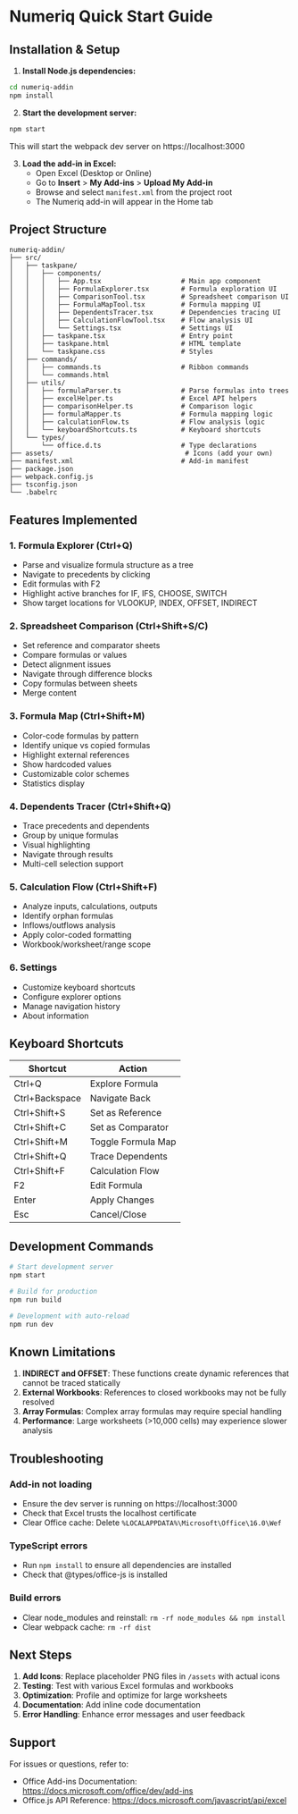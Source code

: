 # Numeriq Quick Start Guide

## Installation & Setup

1. **Install Node.js dependencies:**
```bash
cd numeriq-addin
npm install
```

2. **Start the development server:**
```bash
npm start
```
This will start the webpack dev server on https://localhost:3000

3. **Load the add-in in Excel:**
   - Open Excel (Desktop or Online)
   - Go to **Insert** > **My Add-ins** > **Upload My Add-in**
   - Browse and select `manifest.xml` from the project root
   - The Numeriq add-in will appear in the Home tab

## Project Structure

```
numeriq-addin/
├── src/
│   ├── taskpane/
│   │   ├── components/
│   │   │   ├── App.tsx                    # Main app component
│   │   │   ├── FormulaExplorer.tsx        # Formula exploration UI
│   │   │   ├── ComparisonTool.tsx         # Spreadsheet comparison UI
│   │   │   ├── FormulaMapTool.tsx         # Formula mapping UI
│   │   │   ├── DependentsTracer.tsx       # Dependencies tracing UI
│   │   │   ├── CalculationFlowTool.tsx    # Flow analysis UI
│   │   │   └── Settings.tsx               # Settings UI
│   │   ├── taskpane.tsx                   # Entry point
│   │   ├── taskpane.html                  # HTML template
│   │   └── taskpane.css                   # Styles
│   ├── commands/
│   │   ├── commands.ts                    # Ribbon commands
│   │   └── commands.html
│   ├── utils/
│   │   ├── formulaParser.ts               # Parse formulas into trees
│   │   ├── excelHelper.ts                 # Excel API helpers
│   │   ├── comparisonHelper.ts            # Comparison logic
│   │   ├── formulaMapper.ts               # Formula mapping logic
│   │   ├── calculationFlow.ts             # Flow analysis logic
│   │   └── keyboardShortcuts.ts           # Keyboard shortcuts
│   └── types/
│       └── office.d.ts                    # Type declarations
├── assets/                                 # Icons (add your own)
├── manifest.xml                           # Add-in manifest
├── package.json
├── webpack.config.js
├── tsconfig.json
└── .babelrc
```

## Features Implemented

### 1. Formula Explorer (Ctrl+Q)
- Parse and visualize formula structure as a tree
- Navigate to precedents by clicking
- Edit formulas with F2
- Highlight active branches for IF, IFS, CHOOSE, SWITCH
- Show target locations for VLOOKUP, INDEX, OFFSET, INDIRECT

### 2. Spreadsheet Comparison (Ctrl+Shift+S/C)
- Set reference and comparator sheets
- Compare formulas or values
- Detect alignment issues
- Navigate through difference blocks
- Copy formulas between sheets
- Merge content

### 3. Formula Map (Ctrl+Shift+M)
- Color-code formulas by pattern
- Identify unique vs copied formulas
- Highlight external references
- Show hardcoded values
- Customizable color schemes
- Statistics display

### 4. Dependents Tracer (Ctrl+Shift+Q)
- Trace precedents and dependents
- Group by unique formulas
- Visual highlighting
- Navigate through results
- Multi-cell selection support

### 5. Calculation Flow (Ctrl+Shift+F)
- Analyze inputs, calculations, outputs
- Identify orphan formulas
- Inflows/outflows analysis
- Apply color-coded formatting
- Workbook/worksheet/range scope

### 6. Settings
- Customize keyboard shortcuts
- Configure explorer options
- Manage navigation history
- About information

## Keyboard Shortcuts

| Shortcut | Action |
|----------|--------|
| Ctrl+Q | Explore Formula |
| Ctrl+Backspace | Navigate Back |
| Ctrl+Shift+S | Set as Reference |
| Ctrl+Shift+C | Set as Comparator |
| Ctrl+Shift+M | Toggle Formula Map |
| Ctrl+Shift+Q | Trace Dependents |
| Ctrl+Shift+F | Calculation Flow |
| F2 | Edit Formula |
| Enter | Apply Changes |
| Esc | Cancel/Close |

## Development Commands

```bash
# Start development server
npm start

# Build for production
npm run build

# Development with auto-reload
npm run dev
```

## Known Limitations

1. **INDIRECT and OFFSET**: These functions create dynamic references that cannot be traced statically
2. **External Workbooks**: References to closed workbooks may not be fully resolved
3. **Array Formulas**: Complex array formulas may require special handling
4. **Performance**: Large worksheets (>10,000 cells) may experience slower analysis

## Troubleshooting

### Add-in not loading
- Ensure the dev server is running on https://localhost:3000
- Check that Excel trusts the localhost certificate
- Clear Office cache: Delete `%LOCALAPPDATA%\Microsoft\Office\16.0\Wef`

### TypeScript errors
- Run `npm install` to ensure all dependencies are installed
- Check that @types/office-js is installed

### Build errors
- Clear node_modules and reinstall: `rm -rf node_modules && npm install`
- Clear webpack cache: `rm -rf dist`

## Next Steps

1. **Add Icons**: Replace placeholder PNG files in `/assets` with actual icons
2. **Testing**: Test with various Excel formulas and workbooks
3. **Optimization**: Profile and optimize for large worksheets
4. **Documentation**: Add inline code documentation
5. **Error Handling**: Enhance error messages and user feedback

## Support

For issues or questions, refer to:
- Office Add-ins Documentation: https://docs.microsoft.com/office/dev/add-ins
- Office.js API Reference: https://docs.microsoft.com/javascript/api/excel
